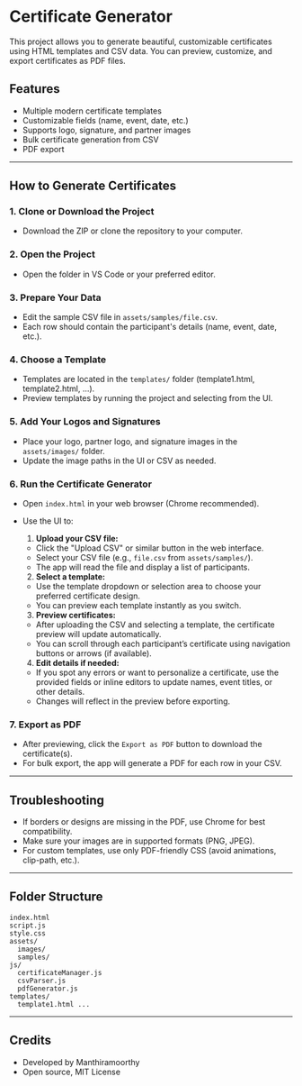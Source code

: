 # Certificate Generator

This project allows you to generate beautiful, customizable certificates using HTML templates and CSV data. You can preview, customize, and export certificates as PDF files.

## Features

- Multiple modern certificate templates
- Customizable fields (name, event, date, etc.)
- Supports logo, signature, and partner images
- Bulk certificate generation from CSV
- PDF export

---

## How to Generate Certificates

### 1. **Clone or Download the Project**

- Download the ZIP or clone the repository to your computer.

### 2. **Open the Project**

- Open the folder in VS Code or your preferred editor.

### 3. **Prepare Your Data**

- Edit the sample CSV file in `assets/samples/file.csv`.
- Each row should contain the participant's details (name, event, date, etc.).

### 4. **Choose a Template**

- Templates are located in the `templates/` folder (template1.html, template2.html, ...).
- Preview templates by running the project and selecting from the UI.

### 5. **Add Your Logos and Signatures**

- Place your logo, partner logo, and signature images in the `assets/images/` folder.
- Update the image paths in the UI or CSV as needed.

### 6. **Run the Certificate Generator**

- Open `index.html` in your web browser (Chrome recommended).
- Use the UI to:

  1. **Upload your CSV file:**

  - Click the "Upload CSV" or similar button in the web interface.
  - Select your CSV file (e.g., `file.csv` from `assets/samples/`).
  - The app will read the file and display a list of participants.

  2. **Select a template:**

  - Use the template dropdown or selection area to choose your preferred certificate design.
  - You can preview each template instantly as you switch.

  3. **Preview certificates:**

  - After uploading the CSV and selecting a template, the certificate preview will update automatically.
  - You can scroll through each participant’s certificate using navigation buttons or arrows (if available).

  4. **Edit details if needed:**

  - If you spot any errors or want to personalize a certificate, use the provided fields or inline editors to update names, event titles, or other details.
  - Changes will reflect in the preview before exporting.

### 7. **Export as PDF**

- After previewing, click the `Export as PDF` button to download the certificate(s).
- For bulk export, the app will generate a PDF for each row in your CSV.

---

## Troubleshooting

- If borders or designs are missing in the PDF, use Chrome for best compatibility.
- Make sure your images are in supported formats (PNG, JPEG).
- For custom templates, use only PDF-friendly CSS (avoid animations, clip-path, etc.).

---

## Folder Structure

```
index.html
script.js
style.css
assets/
  images/
  samples/
js/
  certificateManager.js
  csvParser.js
  pdfGenerator.js
templates/
  template1.html ...
```

---

## Credits

- Developed by Manthiramoorthy
- Open source, MIT License
